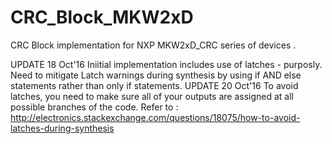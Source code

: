 # CRC_Block_MKW2xD
CRC Block implementation for NXP MKW2xD_CRC series of devices         . 

UPDATE 18 Oct'16
Iniitial implementation includes use of latches - purposly. 
Need to mitigate Latch warnings during synthesis by using if AND else statements rather than only if statements.
UPDATE 20 Oct'16 
To avoid latches, you need to make sure all of your outputs are assigned at all possible branches of the code.
Refer to : http://electronics.stackexchange.com/questions/18075/how-to-avoid-latches-during-synthesis
